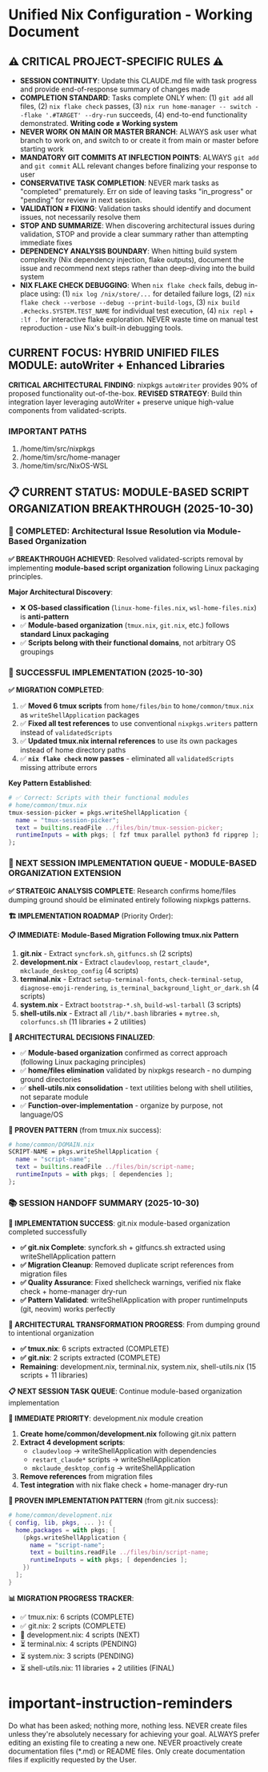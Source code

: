 # Unified Nix Configuration - Working Document

## ⚠️ CRITICAL PROJECT-SPECIFIC RULES ⚠️ 
- **SESSION CONTINUITY**: Update this CLAUDE.md file with task progress and provide end-of-response summary of changes made
- **COMPLETION STANDARD**: Tasks complete ONLY when: (1) `git add` all files, (2) `nix flake check` passes, (3) `nix run home-manager -- switch --flake '.#TARGET' --dry-run` succeeds, (4) end-to-end functionality demonstrated. **Writing code ≠ Working system**
- **NEVER WORK ON MAIN OR MASTER BRANCH**: ALWAYS ask user what branch to work on, and switch to or create it from main or master before starting work
- **MANDATORY GIT COMMITS AT INFLECTION POINTS**: ALWAYS `git add` and `git commit` ALL relevant changes before finalizing your response to user
- **CONSERVATIVE TASK COMPLETION**: NEVER mark tasks as "completed" prematurely. Err on side of leaving tasks "in_progress" or "pending" for review in next session. 
- **VALIDATION ≠ FIXING**: Validation tasks should identify and document issues, not necessarily resolve them  
- **STOP AND SUMMARIZE**: When discovering architectural issues during validation, STOP and provide a clear summary rather than attempting immediate fixes
- **DEPENDENCY ANALYSIS BOUNDARY**: When hitting build system complexity (Nix dependency injection, flake outputs), document the issue and recommend next steps rather than deep-diving into the build system
- **NIX FLAKE CHECK DEBUGGING**: When `nix flake check` fails, debug in-place using: (1) `nix log /nix/store/...` for detailed failure logs, (2) `nix flake check --verbose --debug --print-build-logs`, (3) `nix build .#checks.SYSTEM.TEST_NAME` for individual test execution, (4) `nix repl` + `:lf .` for interactive flake exploration. NEVER waste time on manual test reproduction - use Nix's built-in debugging tools.

## CURRENT FOCUS: **HYBRID UNIFIED FILES MODULE: autoWriter + Enhanced Libraries**

**CRITICAL ARCHITECTURAL FINDING**: nixpkgs `autoWriter` provides 90% of proposed functionality out-of-the-box. **REVISED STRATEGY**: Build thin integration layer leveraging autoWriter + preserve unique high-value components from validated-scripts.

### IMPORTANT PATHS

1. /home/tim/src/nixpkgs
2. /home/tim/src/home-manager
3. /home/tim/src/NixOS-WSL

## 📋 CURRENT STATUS: MODULE-BASED SCRIPT ORGANIZATION BREAKTHROUGH (2025-10-30)

### 🎯 COMPLETED: Architectural Issue Resolution via Module-Based Organization

**✅ BREAKTHROUGH ACHIEVED**: Resolved validated-scripts removal by implementing **module-based script organization** following Linux packaging principles.

**Major Architectural Discovery**: 
- ❌ **OS-based classification** (`linux-home-files.nix`, `wsl-home-files.nix`) is **anti-pattern**
- ✅ **Module-based organization** (`tmux.nix`, `git.nix`, etc.) follows **standard Linux packaging**
- ✅ **Scripts belong with their functional domains**, not arbitrary OS groupings

### 🎯 SUCCESSFUL IMPLEMENTATION (2025-10-30)

**✅ MIGRATION COMPLETED**:
1. ✅ **Moved 6 tmux scripts** from `home/files/bin` to `home/common/tmux.nix` as `writeShellApplication` packages
2. ✅ **Fixed all test references** to use conventional `nixpkgs.writers` pattern instead of `validatedScripts`
3. ✅ **Updated tmux.nix internal references** to use its own packages instead of home directory paths
4. ✅ **`nix flake check` now passes** - eliminated all `validatedScripts` missing attribute errors

**Key Pattern Established**:
```nix
# ✅ Correct: Scripts with their functional modules
# home/common/tmux.nix
tmux-session-picker = pkgs.writeShellApplication {
  name = "tmux-session-picker";
  text = builtins.readFile ../files/bin/tmux-session-picker;
  runtimeInputs = with pkgs; [ fzf tmux parallel python3 fd ripgrep ];
};
```


### 🎯 NEXT SESSION IMPLEMENTATION QUEUE - **MODULE-BASED ORGANIZATION EXTENSION**

**✅ STRATEGIC ANALYSIS COMPLETE**: Research confirms home/files dumping ground should be eliminated entirely following nixpkgs patterns.

**🏗️ IMPLEMENTATION ROADMAP** (Priority Order):

**📋 IMMEDIATE: Module-Based Migration Following tmux.nix Pattern**
1. **git.nix** - Extract `syncfork.sh`, `gitfuncs.sh` (2 scripts)
2. **development.nix** - Extract `claudevloop`, `restart_claude*`, `mkclaude_desktop_config` (4 scripts)  
3. **terminal.nix** - Extract `setup-terminal-fonts`, `check-terminal-setup`, `diagnose-emoji-rendering`, `is_terminal_background_light_or_dark.sh` (4 scripts)
4. **system.nix** - Extract `bootstrap-*.sh`, `build-wsl-tarball` (3 scripts)
5. **shell-utils.nix** - Extract all `/lib/*.bash` libraries + `mytree.sh`, `colorfuncs.sh` (11 libraries + 2 utilities)

**🎯 ARCHITECTURAL DECISIONS FINALIZED**:
- ✅ **Module-based organization** confirmed as correct approach (following Linux packaging principles)
- ✅ **home/files elimination** validated by nixpkgs research - no dumping ground directories
- ✅ **shell-utils.nix consolidation** - text utilities belong with shell utilities, not separate module
- ✅ **Function-over-implementation** - organize by purpose, not language/OS

**🔧 PROVEN PATTERN** (from tmux.nix success):
```nix
# home/common/DOMAIN.nix
SCRIPT-NAME = pkgs.writeShellApplication {
  name = "script-name";
  text = builtins.readFile ../files/bin/script-name;
  runtimeInputs = with pkgs; [ dependencies ];
};
```

### 📚 SESSION HANDOFF SUMMARY (2025-10-30)

**🎯 IMPLEMENTATION SUCCESS**: git.nix module-based organization completed successfully
- **✅ git.nix Complete**: syncfork.sh + gitfuncs.sh extracted using writeShellApplication pattern
- **✅ Migration Cleanup**: Removed duplicate script references from migration files
- **✅ Quality Assurance**: Fixed shellcheck warnings, verified nix flake check + home-manager dry-run
- **✅ Pattern Validated**: writeShellApplication with proper runtimeInputs (git, neovim) works perfectly

**🔄 ARCHITECTURAL TRANSFORMATION PROGRESS**: From dumping ground to intentional organization
- **✅ tmux.nix**: 6 scripts extracted (COMPLETE)
- **✅ git.nix**: 2 scripts extracted (COMPLETE)
- **Remaining**: development.nix, terminal.nix, system.nix, shell-utils.nix (15 scripts + 11 libraries)

**📋 NEXT SESSION TASK QUEUE**: Continue module-based organization implementation

**🎯 IMMEDIATE PRIORITY**: development.nix module creation
1. **Create home/common/development.nix** following git.nix pattern
2. **Extract 4 development scripts**:
   - `claudevloop` → writeShellApplication with dependencies
   - `restart_claude*` scripts → writeShellApplication 
   - `mkclaude_desktop_config` → writeShellApplication
3. **Remove references** from migration files
4. **Test integration** with nix flake check + home-manager dry-run

**🔧 PROVEN IMPLEMENTATION PATTERN** (from git.nix success):
```nix
# home/common/development.nix 
{ config, lib, pkgs, ... }: {
  home.packages = with pkgs; [
    (pkgs.writeShellApplication {
      name = "script-name";
      text = builtins.readFile ../files/bin/script-name;
      runtimeInputs = with pkgs; [ dependencies ];
    })
  ];
}
```

**📊 MIGRATION PROGRESS TRACKER**:
- ✅ tmux.nix: 6 scripts (COMPLETE)
- ✅ git.nix: 2 scripts (COMPLETE) 
- 🎯 development.nix: 4 scripts (NEXT)
- ⏳ terminal.nix: 4 scripts (PENDING)
- ⏳ system.nix: 3 scripts (PENDING)
- ⏳ shell-utils.nix: 11 libraries + 2 utilities (FINAL)

# important-instruction-reminders
Do what has been asked; nothing more, nothing less.
NEVER create files unless they're absolutely necessary for achieving your goal.
ALWAYS prefer editing an existing file to creating a new one.
NEVER proactively create documentation files (*.md) or README files. Only create documentation files if explicitly requested by the User.
